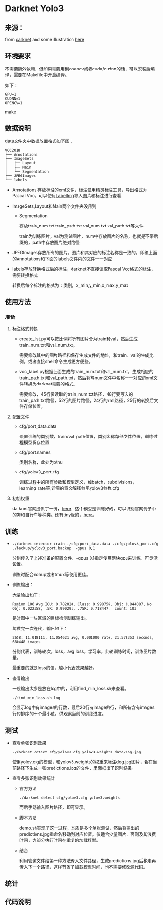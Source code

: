 # Darknet Yolo3

## 来源：
from [darknet](https://github.com/pjreddie/darknet) and some illustration [here](https://pjreddie.com/darknet/yolo/)

## 环境要求

不需要额外依赖。但如果需要用到opencv或者cuda/cudnn的话，可以安装后编译，需要在Makefile中开启编译。

如下：

```
GPU=1
CUDNN=1
OPENCV=1
```

make

## 数据说明

data文件夹中数据放置格式如下图：

```
VOC2018
├── Annotations 
├── ImageSets
│   ├── Layout
│   ├── Main
│   └── Segmentation
├── JPEGImages
└── labels 
```



- Annotations 存放标注的xml文件，标注使用精灵标注工具，导出格式为Pascal Voc，可以使用[LabelImg](https://github.com/tzutalin/labelImg)导入图片和标注进行查看

- ImageSets,Layout和Main两个文件夹没用到

  - Segmentation

    存放train_num.txt  train_path.txt  val_num.txt  val_path.txt等文件

    train为训练图片，val为测试图片，num中存放图片的名称，也就是不带后缀的，path中存放图片绝对路径

-  JPEGImages存放所有的图片，图片和其对应的标注名称是一致的，即和上面的Annotations和下面的labels文件内的文件一一对应

- labels存放转换格式后的标注，darknet不直接读取Pascal Voc格式的标注，需要转换格式

  转换后每个标注的格式为：类别，x_min,y_min,x_max,y_max



## 使用方法

### 准备

1. 标注格式转换

   - create_list.py可以按比例将所有图片分为train和val，然后生成train_num.txt和val_num.txt。

     需要修改其中的图片路径和保存生成文件的地址，和train、val的生成比例。或者直接shell命令生成更方便些。

   - voc_label.py根据上面生成的train_num.txt和val_num.txt，生成相应的train_path.txt和val_path.txt，然后将与num文件中名称一一对应的xml文件转换为darknet需要的格式。

     需要修改，45行要读取的train_num.txt路径，48行要写入的train_path.txt路径，52行的图片路径，24行的xml路径，25行的转换后文件存储位置。

2. 配置文件

   - cfg/port_data.data

     设置训练的类别数，train/val_path位置，类别名称存储文件位置，训练过程模型保存位置

   - cfg/port.names

     类别名称，此处为p\nu

   - cfg/yolov3_port.cfg

     训练过程中的所有参数和模型定义，如batch，subdivisions，learning_rate等,详细的意义解释参见yolov3参数.cfg

3. 初始权重

   darknet官网提供了一份，[here](https://pjreddie.com/media/files/yolov3.weights)，这个模型是训练好的，可以识别官网例子中的狗和自行车等种类。还有tiny版的，[here](https://pjreddie.com/media/files/yolov3-tiny.weights)。

## 训练

- ```
  ./darknet detector train ./cfg/port_data.data ./cfg/yolov3_port.cfg ./backup/yolov3_port.backup  -gpus 0,1
  ```

  分别传入了上述准备的配置文件，-gpus 0,1指定使用两块gpu来训练，可灵活设置。

  训练时配合nohup或者tmux等使用更佳。

- 训练输出：

  大量输出如下：

  ```
  Region 106 Avg IOU: 0.782028, Class: 0.998756, Obj: 0.844087, No Obj: 0.022358, .5R: 0.990291, .75R: 0.718447,  count: 103
  ```

  是对图中一块区域的目标检测训练输出。

  每做完一次迭代，输出如下：

  ```
  2658: 11.018111, 11.054621 avg, 0.001000 rate, 21.578353 seconds, 680448 images
  ```

  分别代表，训练轮次，loss，avg loss，学习率，此轮训练时间，训练图片数量。

  最重要的就是loss的值，越小代表效果越好。

- 查看输出

  一般输出太多是放在log中的，利用find_min_loss.sh来查看。

  ```
  ./find_min_loss.sh log
  ```

  会显示log中有images的行数，最后20行有image的行，和所有含有images行的排序的十个最小值，供观察当前的训练进度。

## 测试

- 查看单张识别效果

  ```
  ./darknet detect cfg/yolov3.cfg yolov3.weights data/dog.jpg
  ```

  使用yolov.cfg的模型，和yolov3.weights的权重来标注dog.jpg图片，会在当前路径下生成一张predictions.jpg的文件，里面框出了识别结果。

- 查看多张识别效果统计

  - 官方方法

    ```
    ./darknet detect cfg/yolov3.cfg yolov3.weights
    ```

    而后手动输入图片路径，即可显示。

  - 脚本方法

    demo.sh实现了这一过程，本质是多个单张测试，然后将输出的predictions.jpg重命名移动到对应位置。仅适合少量图片，否则及其浪费时间，大部分执行时间在重复的加载模型。

  - 结合

    利用管道文件给第一种方法传入文件路径，生成predictions.jpg后移走再传入下一个路径，这样节省了加载模型时间，也不需要修改源代码。



## 统计



## 代码说明

